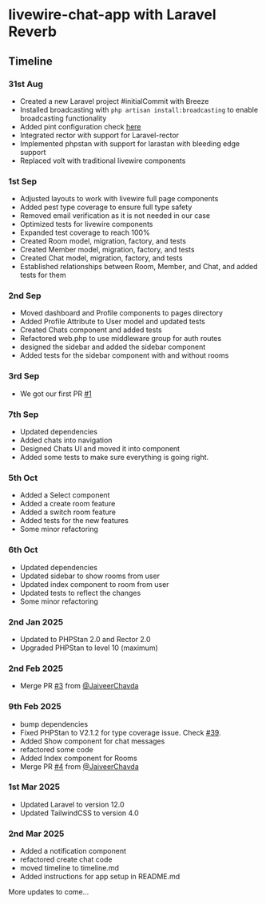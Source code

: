 # livewire-chat-app with Laravel Reverb
## Timeline

### 31st Aug
- Created a new Laravel project #initialCommit with Breeze
- Installed broadcasting with `php artisan install:broadcasting` to enable broadcasting functionality
- Added pint configuration check [here](/pint.json)
- Integrated rector with support for Laravel-rector  
- Implemented phpstan with support for larastan with bleeding edge support
- Replaced volt with traditional livewire components

### 1st Sep
- Adjusted layouts to work with livewire full page components
- Added pest type coverage to ensure full type safety
- Removed email verification as it is not needed in our case
- Optimized tests for livewire components
- Expanded test coverage to reach 100%
- Created Room model, migration, factory, and tests
- Created Member model, migration, factory, and tests
- Created Chat model, migration, factory, and tests
- Established relationships between Room, Member, and Chat, and added tests for them

### 2nd Sep
- Moved dashboard and Profile components to pages directory
- Added Profile Attribute to User model and updated tests
- Created Chats component and added tests
- Refactored web.php to use middleware group for auth routes
- designed the sidebar and added the sidebar component
- Added tests for the sidebar component with and without rooms

### 3rd Sep
- We got our first PR [#1](https://github.com/MrPunyapal/livewire-chat-app/pull/1)

### 7th Sep
- Updated dependencies
- Added chats into navigation
- Designed Chats UI and moved it into component
- Added some tests to make sure everything is going right.

### 5th Oct
- Added a Select component
- Added a create room feature
- Added a switch room feature
- Added tests for the new features
- Some minor refactoring

### 6th Oct
- Updated dependencies
- Updated sidebar to show rooms from user
- Updated index component to room from user
- Updated tests to reflect the changes
- Some minor refactoring

### 2nd Jan 2025
- Updated to PHPStan 2.0 and Rector 2.0
- Upgraded PHPStan to level 10 (maximum)

### 2nd Feb 2025
- Merge PR [#3](https://github.com/MrPunyapal/livewire-chat-app/pull/3) from [@JaiveerChavda](https://github.com/JaiveerChavda)

### 9th Feb 2025
- bump dependencies
- Fixed PHPStan to V2.1.2 for type coverage issue. Check [#39](https://github.com/pestphp/pest-plugin-type-coverage/pull/39).
- Added Show component for chat messages
- refactored some code
- Added Index component for Rooms
- Merge PR [#4](https://github.com/MrPunyapal/livewire-chat-app/pull/4) from [@JaiveerChavda](https://github.com/JaiveerChavda)

### 1st Mar 2025
- Updated Laravel to version 12.0
- Updated TailwindCSS to version 4.0

### 2nd Mar 2025
- Added a notification component
- refactored create chat code
- moved timeline to timeline.md
- Added instructions for app setup in README.md

More updates to come... 

